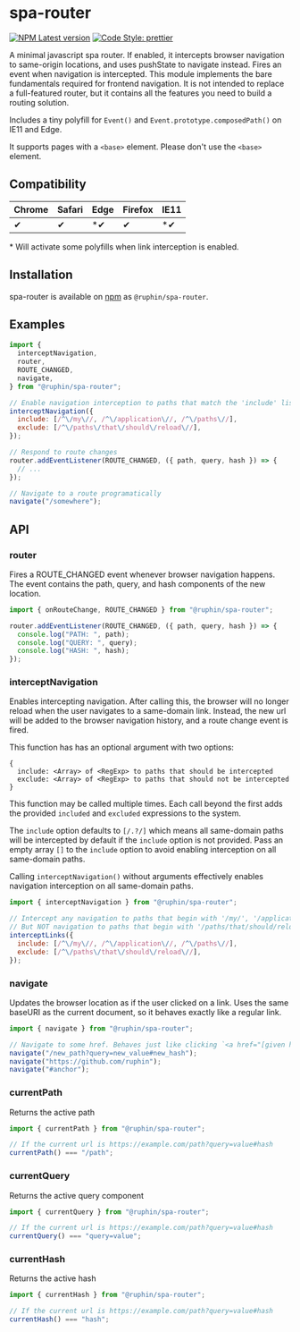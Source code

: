 # spa-router

[![NPM Latest version](https://img.shields.io/npm/v/@ruphin/spa-router.svg)](https://www.npmjs.com/package/@ruphin/spa-router)
[![Code Style: prettier](https://img.shields.io/badge/code_style-prettier-ff69b4.svg)](https://github.com/prettier/prettier)

A minimal javascript spa router. If enabled, it intercepts browser navigation to same-origin locations, and uses pushState to navigate instead. Fires an event when navigation is intercepted. This module implements the bare fundamentals required for frontend navigation. It is not intended to replace a full-featured router, but it contains all the features you need to build a routing solution.

Includes a tiny polyfill for `Event()` and `Event.prototype.composedPath()` on IE11 and Edge.

It supports pages with a `<base>` element. Please don't use the `<base>` element.

## Compatibility

| Chrome | Safari | Edge | Firefox | IE11 |
| ------ | ------ | ---- | ------- | ---- |
| ✔      | ✔      | \*✔  | ✔       | \*✔  |

\* Will activate some polyfills when link interception is enabled.

## Installation

spa-router is available on [npm](https://www.npmjs.com/package/@ruphin/spa-router) as `@ruphin/spa-router`.

## Examples

```javascript
import {
  interceptNavigation,
  router,
  ROUTE_CHANGED,
  navigate,
} from "@ruphin/spa-router";

// Enable navigation interception to paths that match the 'include' list and do not match the 'exclude' list
interceptNavigation({
  include: [/^\/my\//, /^\/application\//, /^\/paths\//],
  exclude: [/^\/paths\/that\/should\/reload\//],
});

// Respond to route changes
router.addEventListener(ROUTE_CHANGED, ({ path, query, hash }) => {
  // ...
});

// Navigate to a route programatically
navigate("/somewhere");
```

## API

### router

Fires a ROUTE_CHANGED event whenever browser navigation happens.
The event contains the path, query, and hash components of the new location.

```javascript
import { onRouteChange, ROUTE_CHANGED } from "@ruphin/spa-router";

router.addEventListener(ROUTE_CHANGED, ({ path, query, hash }) => {
  console.log("PATH: ", path);
  console.log("QUERY: ", query);
  console.log("HASH: ", hash);
});
```

### interceptNavigation

Enables intercepting navigation. After calling this, the browser will no longer reload when the user navigates to a same-domain link. Instead, the new url will be added to the browser navigation history, and a route change event is fired.

This function has has an optional argument with two options:

    {
      include: <Array> of <RegExp> to paths that should be intercepted
      exclude: <Array> of <RegExp> to paths that should not be intercepted
    }

This function may be called multiple times. Each call beyond the first adds the provided `included` and `excluded` expressions to the system.

The `include` option defaults to `[/.?/]` which means all same-domain paths will be intercepted by default if the `include` option is not provided. Pass an empty array `[]` to the `include` option to avoid enabling interception on all same-domain paths.

Calling `interceptNavigation()` without arguments effectively enables navigation interception on all same-domain paths.

```javascript
import { interceptNavigation } from "@ruphin/spa-router";

// Intercept any navigation to paths that begin with '/my/', '/application/', or '/paths/'
// But NOT navigation to paths that begin with '/paths/that/should/reload/'
interceptLinks({
  include: [/^\/my\//, /^\/application\//, /^\/paths\//],
  exclude: [/^\/paths\/that\/should\/reload\//],
});
```

### navigate

Updates the browser location as if the user clicked on a link. Uses the same baseURI as the current document, so it behaves exactly like a regular link.

```javascript
import { navigate } from "@ruphin/spa-router";

// Navigate to some href. Behaves just like clicking `<a href="[given href]">`
navigate("/new_path?query=new_value#new_hash");
navigate("https://github.com/ruphin");
navigate("#anchor");
```

### currentPath

Returns the active path

```javascript
import { currentPath } from "@ruphin/spa-router";

// If the current url is https://example.com/path?query=value#hash
currentPath() === "/path";
```

### currentQuery

Returns the active query component

```javascript
import { currentQuery } from "@ruphin/spa-router";

// If the current url is https://example.com/path?query=value#hash
currentQuery() === "query=value";
```

### currentHash

Returns the active hash

```javascript
import { currentHash } from "@ruphin/spa-router";

// If the current url is https://example.com/path?query=value#hash
currentHash() === "hash";
```
